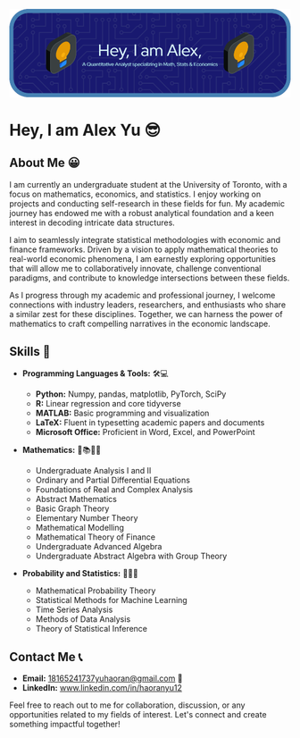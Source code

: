 ![Header](./github-header-image.png)

# Hey, I am Alex Yu 😎

## About Me 😀
I am currently an undergraduate student at the University of Toronto, with a focus on mathematics, economics, and statistics. I enjoy working on projects and conducting self-research in these fields for fun. My academic journey has endowed me with a robust analytical foundation and a keen interest in decoding intricate data structures.

I aim to seamlessly integrate statistical methodologies with economic and finance frameworks. Driven by a vision to apply mathematical theories to real-world economic phenomena, I am earnestly exploring opportunities that will allow me to collaboratively innovate, challenge conventional paradigms, and contribute to knowledge intersections between these fields.

As I progress through my academic and professional journey, I welcome connections with industry leaders, researchers, and enthusiasts who share a similar zest for these disciplines. Together, we can harness the power of mathematics to craft compelling narratives in the economic landscape.

## Skills 🧐
- **Programming Languages & Tools:** 🛠💻
  - **Python:** Numpy, pandas, matplotlib, PyTorch, SciPy
  - **R:** Linear regression and core tidyverse
  - **MATLAB:** Basic programming and visualization
  - **LaTeX:** Fluent in typesetting academic papers and documents
  - **Microsoft Office:** Proficient in Word, Excel, and PowerPoint

- **Mathematics:** 📖📚📏📐
  - Undergraduate Analysis I and II
  - Ordinary and Partial Differential Equations
  - Foundations of Real and Complex Analysis
  - Abstract Mathematics
  - Basic Graph Theory
  - Elementary Number Theory
  - Mathematical Modelling
  - Mathematical Theory of Finance
  - Undergraduate Advanced Algebra
  - Undergraduate Abstract Algebra with Group Theory
- **Probability and Statistics:** 🎲🎰🔮
  - Mathematical Probability Theory
  - Statistical Methods for Machine Learning
  - Time Series Analysis
  - Methods of Data Analysis
  - Theory of Statistical Inference

## Contact Me 📞
- **Email:** [18165241737yuhaoran@gmail.com](mailto:18165241737yuhaoran@gmail.com) 📧
- **LinkedIn:** www.linkedin.com/in/haoranyu12 

Feel free to reach out to me for collaboration, discussion, or any opportunities related to my fields of interest. Let's connect and create something impactful together!
